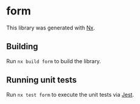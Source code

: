 # form

This library was generated with [Nx](https://nx.dev).

## Building

Run `nx build form` to build the library.

## Running unit tests

Run `nx test form` to execute the unit tests via [Jest](https://jestjs.io).
